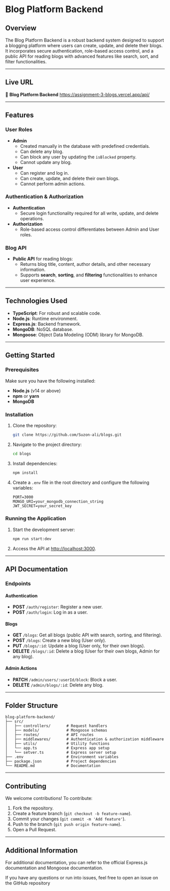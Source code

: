 # Blog Platform Backend

## Overview
The Blog Platform Backend is a robust backend system designed to support a blogging platform where users can create, update, and delete their blogs. It incorporates secure authentication, role-based access control, and a public API for reading blogs with advanced features like search, sort, and filter functionalities.

---

## Live URL
🚀 **Blog Platform Backend** https://assignment-3-blogs.vercel.app/api/

---

## Features

### User Roles
- **Admin**
  - Created manually in the database with predefined credentials.
  - Can delete any blog.
  - Can block any user by updating the `isBlocked` property.
  - Cannot update any blog.
- **User**
  - Can register and log in.
  - Can create, update, and delete their own blogs.
  - Cannot perform admin actions.

### Authentication & Authorization
- **Authentication**
  - Secure login functionality required for all write, update, and delete operations.
- **Authorization**
  - Role-based access control differentiates between Admin and User roles.

### Blog API
- **Public API** for reading blogs:
  - Returns blog title, content, author details, and other necessary information.
  - Supports **search**, **sorting**, and **filtering** functionalities to enhance user experience.

---

## Technologies Used

- **TypeScript**: For robust and scalable code.
- **Node.js**: Runtime environment.
- **Express.js**: Backend framework.
- **MongoDB**: NoSQL database.
- **Mongoose**: Object Data Modeling (ODM) library for MongoDB.

---

## Getting Started

### Prerequisites

Make sure you have the following installed:
- **Node.js** (v14 or above)
- **npm** or **yarn**
- **MongoDB**

### Installation

1. Clone the repository:
   ```bash
   git clone https://github.com/Suzon-ali/blogs.git
   ```

2. Navigate to the project directory:
   ```bash
   cd blogs
   ```

3. Install dependencies:
   ```bash
   npm install
   ```

4. Create a `.env` file in the root directory and configure the following variables:
   ```env
   PORT=3000
   MONGO_URI=your_mongodb_connection_string
   JWT_SECRET=your_secret_key
   ```

### Running the Application

1. Start the development server:
   ```bash
   npm run start:dev
   ```

2. Access the API at [http://localhost:3000](http://localhost:3000).

---

## API Documentation

### Endpoints

#### Authentication
- **POST** `/auth/register`: Register a new user.
- **POST** `/auth/login`: Log in as a user.

#### Blogs
- **GET** `/blogs`: Get all blogs (public API with search, sorting, and filtering).
- **POST** `/blogs`: Create a new blog (User only).
- **PUT** `/blogs/:id`: Update a blog (User only, for their own blogs).
- **DELETE** `/blogs/:id`: Delete a blog (User for their own blogs, Admin for any blog).

#### Admin Actions
- **PATCH** `/admin/users/:userId/block`: Block a user.
- **DELETE** `/admin/blogs/:id`: Delete any blog.

---

## Folder Structure

```
blog-platform-backend/
├── src/
│   ├── controllers/       # Request handlers
│   ├── models/            # Mongoose schemas
│   ├── routes/            # API routes
│   ├── middlewares/       # Authentication & authorization middleware
│   ├── utils/             # Utility functions
│   └── app.ts             # Express app setup
│   └── setver.ts          # Express server setup
├── .env                   # Environment variables
├── package.json           # Project dependencies
└── README.md              # Documentation
```

---

## Contributing
We welcome contributions! To contribute:
1. Fork the repository.
2. Create a feature branch (`git checkout -b feature-name`).
3. Commit your changes (`git commit -m 'Add feature'`).
4. Push to the branch (`git push origin feature-name`).
5. Open a Pull Request.

---

## Additional Information
For additional documentation, you can refer to the official Express.js documentation and Mongoose documentation.

If you have any questions or run into issues, feel free to open an issue on the GitHub repository
